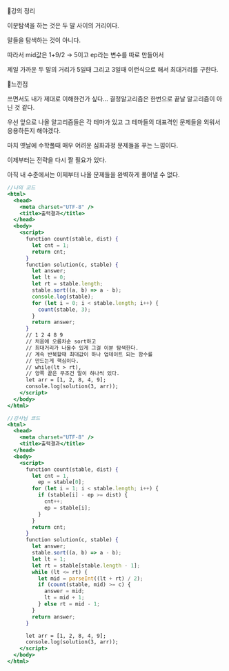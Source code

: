 📌강의 정리

이분탐색을 하는 것은 두 말 사이의 거리이다.

말들을 탐색하는 것이 아니다.

따라서 mid값은 1+9/2 → 5이고 ep라는 변수를 따로 만들어서

제일 가까운 두 말의 거리가 5일때 그리고 3일때 이런식으로 해서 최대거리를 구한다.

📌느낀점

쓰면서도 내가 제대로 이해한건가 싶다… 결정알고리즘은 한번으로 끝날 알고리즘이 아닌 것 같다.

우선 앞으로 나올 알고리즘들은 각 테마가 있고 그 테마들의 대표격인 문제들을 외워서 응용하든지 해야겠다.

마치 옛날에 수학풀때 매우 어려운 심화과정 문제들을 푸는 느낌이다. 

이제부터는 전략을 다시 짤 필요가 있다.

아직 내 수준에서는 이제부터 나올 문제들을 완벽하게 풀어낼 수 없다.

```jsx
//나의 코드
<html>
  <head>
    <meta charset="UTF-8" />
    <title>출력결과</title>
  </head>
  <body>
    <script>
      function count(stable, dist) {
        let cnt = 1;
        return cnt;
      }
      function solution(c, stable) {
        let answer;
        let lt = 0;
        let rt = stable.length;
        stable.sort((a, b) => a - b);
        console.log(stable);
        for (let i = 0; i < stable.length; i++) {
          count(stable, 3);
        }
        return answer;
      }
      // 1 2 4 8 9
      // 처음에 오름차순 sort하고
      // 최대거리가 나올수 있게 그걸 이분 탐색한다.
      // 계속 반복할때 최대값이 하나 업데이트 되는 함수를
      // 만드는게 핵심이다.
      // while(lt > rt),
      // 양쪽 끝은 무조건 말이 하나씩 있다.
      let arr = [1, 2, 8, 4, 9];
      console.log(solution(3, arr));
    </script>
  </body>
</html>
```

```jsx
//강사님 코드
<html>
  <head>
    <meta charset="UTF-8" />
    <title>출력결과</title>
  </head>
  <body>
    <script>
      function count(stable, dist) {
        let cnt = 1,
          ep = stable[0];
        for (let i = 1; i < stable.length; i++) {
          if (stable[i] - ep >= dist) {
            cnt++;
            ep = stable[i];
          }
        }
        return cnt;
      }
      function solution(c, stable) {
        let answer;
        stable.sort((a, b) => a - b);
        let lt = 1;
        let rt = stable[stable.length - 1];
        while (lt <= rt) {
          let mid = parseInt((lt + rt) / 2);
          if (count(stable, mid) >= c) {
            answer = mid;
            lt = mid + 1;
          } else rt = mid - 1;
        }
        return answer;
      }

      let arr = [1, 2, 8, 4, 9];
      console.log(solution(3, arr));
    </script>
  </body>
</html>
```
